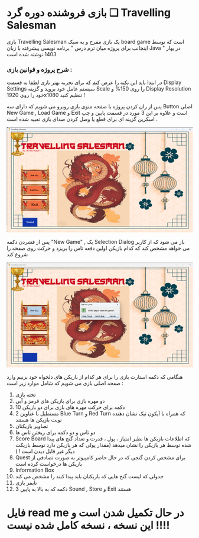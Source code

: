 
# بازی فروشنده دوره گرد ❏ Travelling Salesman 

بازی Travelling Salesman یک بازی مفرح و به سبک board game است که توسط اینجانب برای پروژه میان ترم درس " برنامه نویسی پیشرفته با زبان Java " در بهار 1403 نوشته شده است  

### شرح پروژه و قوانین بازی : 

در ابتدا باید این نکته را عرض کنم که برای تجربه بهتر بازی لطفا به قسمت Display Settings سیستم عامل خود بروید و گزینه Scale را روی 150% و Display Resolution خود را روی 1920x1080 تنظیم کنید !

پس از ران کردن پروژه با صفحه منوی بازی روبرو می شویم که دارای سه Button اصلی New Game , Load Game و Exit است و علاوه بر این 3 مورد در قسمت پایین و چپ اسکرین گزینه ای برای قطع یا وصل کردن صدای بازی تعبیه شده است .   

![منوی بازی](./images_for_README/000001.png)

پس از فشردن دکمه "New Game" , یک Selection Dialog باز می شود که از کاربر می خواهد مشخص کند که کدام بازیکن اولین دفعه تاس را بریزد و حرکت روی صفحه را شروع کند 

![](./images_for_README/000002.png)

هنگامی که دکمه استارت بازی را برای هر کدام از بازیکن های دلخواه خود بزنیم وارد صفحه اصلی بازی می شویم که شامل موارد زیر است : <br>
 1. تخته بازی
 2. دو مهره بازی برای بازیکن های قرمز و آبی
 3. 10 دکمه برای حرکت مهره های بازی برای دو بازیکن 
 4. 2 مستطیل با عناوین Blue Turn و Red Turn که همراه با آیکون تیک نشان دهنده نوبت بازیکن ها هستند 
 5. تصاویر بازیکنان 
 6. دو تاس و دو دکمه برای ریختن تاس ها 
 7. Score Board که اطلاعات بازیکن ها نظیر امتیاز ، پول ، قدرت و تعداد گنج های پیدا شده توسط هر بازیکن را نشان میدهد (مقدار پولی که هر بازیکن دارد توسط بازیکت دیگر غیر قابل دیدن است ! )
 8. Quest برای مشخص کردن گنجی که در حال حاضر کامپیوتر به صورت تصادفی از بازیکن ها درخواست کرده است 
 9. Information Box 
10. جدولی که لیست گنج هایی که بازیکنان باید پیدا کنند را مشخص می کند
11. تایمر بازی
12. 3 دکمه که به بالا به پایین Sound , Store و Exit هستند   

# فایل read me در حال تکمیل شدن است و این نسخه ، نسخه کامل شده نیست !!!! 
